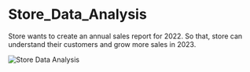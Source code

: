 # Store_Data_Analysis
Store wants to create an annual sales report for 2022. So that, store can understand their customers and grow more sales in 2023.

![Store Data Analysis](https://github.com/Pratima-Kusale/Store_Data_Analysis/assets/131435787/5c6463fa-0706-48d6-9480-aad6459042b4)
